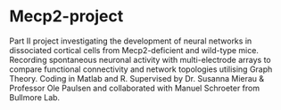 # Mecp2-project
Part II project investigating the development of neural networks in dissociated cortical cells from Mecp2-deficient and wild-type mice. Recording spontaneous neuronal activity with multi-electrode arrays to compare functional connectivity and network topologies utilising Graph Theory. Coding in Matlab and R.  Supervised by Dr. Susanna Mierau &amp; Professor Ole Paulsen and collaborated with Manuel Schroeter from Bullmore Lab.
